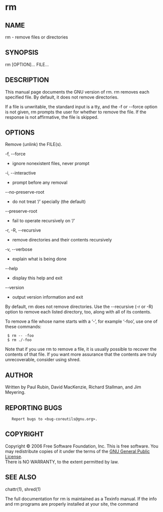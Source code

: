 # rm

## NAME

rm - remove files or directories

## SYNOPSIS

rm [OPTION]... FILE...

## DESCRIPTION

This manual page documents the GNU version of rm.  rm removes each specified file.  By default, it does not remove directories.

If  a file is unwritable, the standard input is a tty, and the -f or --force option is not given, rm prompts the user for whether to remove the file.  If the response is not affirmative, the file is skipped.

## OPTIONS

Remove (unlink) the FILE(s).

 -f, --force
  + ignore nonexistent files, never prompt

 -i, --interactive
  + prompt before any removal

 --no-preserve-root 
  + do not treat ‘/’ specially (the default)

 --preserve-root  
  + fail to operate recursively on ‘/’

 -r, -R, --recursive
  + remove directories and their contents recursively

 -v, --verbose  
  + explain what is being done

 --help  
  + display this help and exit

 --version
  + output version information and exit

By default, rm does not remove directories.  Use the --recursive (-r or -R) option to remove each listed directory, too, along with all of its contents.

To remove a file whose name starts with a ‘-’, for example ‘-foo’, use one of these commands:

```
 $ rm -- -foo
 $ rm ./-foo
```

 Note that if you use rm to remove a file, it is usually possible to recover the contents of that file.  If you want more assurance that the contents are truly unrecoverable, consider using shred.

## AUTHOR

Written by Paul Rubin, David MacKenzie, Richard Stallman, and Jim Meyering.

## REPORTING BUGS
       Report bugs to <bug-coreutils@gnu.org>.

## COPYRIGHT

Copyright © 2006 Free Software Foundation, Inc.
This  is  free  software.   You  may redistribute copies of it under the terms of the [GNU General Public License](http://www.gnu.org/licenses/gpl.html).  
There is NO WARRANTY, to the extent permitted by law.

## SEE ALSO
       
 chattr(1), shred(1)

 The full documentation for rm is maintained as a Texinfo manual.  If the info and rm programs are properly installed at your site, the command
